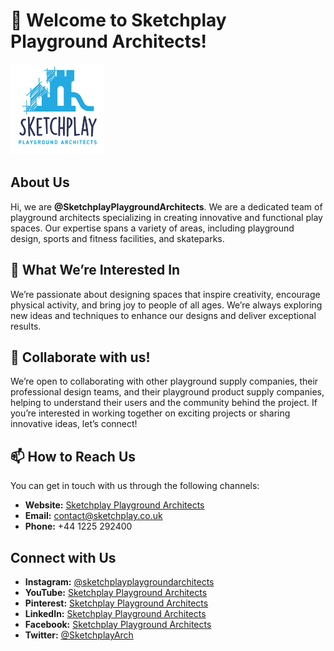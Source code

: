 # 👋 Welcome to Sketchplay Playground Architects!

<img src="https://github.com/SketchplayPlaygroundArchitects/SketchplayPlaygroundArchitects/blob/main/logo%20lagtest.png" alt="Sketchplay Playground Architects Logo" width="150"/>

## About Us
Hi, we are **@SketchplayPlaygroundArchitects**. We are a dedicated team of playground architects specializing in creating innovative and functional play spaces. Our expertise spans a variety of areas, including playground design, sports and fitness facilities, and skateparks.

## 👀 What We’re Interested In
We’re passionate about designing spaces that inspire creativity, encourage physical activity, and bring joy to people of all ages. We’re always exploring new ideas and techniques to enhance our designs and deliver exceptional results.

## 💞️ Collaborate with us!
We’re open to collaborating with other playground supply companies, their professional design teams, and their playground product supply companies, helping to understand their users and the community behind the project. If you’re interested in working together on exciting projects or sharing innovative ideas, let’s connect!

## 📫 How to Reach Us
You can get in touch with us through the following channels:
- **Website:** [Sketchplay Playground Architects](https://www.sketchplay.co.uk)
- **Email:** contact@sketchplay.co.uk
- **Phone:** +44 1225 292400

## Connect with Us
- **Instagram:** [@sketchplayplaygroundarchitects](https://www.instagram.com/sketchplayuk)
- **YouTube:** [Sketchplay Playground Architects](https://www.youtube.com/@SketchplayPlaygroundArchitect)
- **Pinterest:** [Sketchplay Playground Architects](https://www.pinterest.com/sketchplayplaygroundarchitects)
- **LinkedIn:** [Sketchplay Playground Architects](https://www.linkedin.com/company/sketchplay-playground-architects)
- **Facebook:** [Sketchplay Playground Architects](https://www.facebook.com/sketchplay.playground.architects)
- **Twitter:** [@SketchplayArch](https://twitter.com/SketchplayArch)

